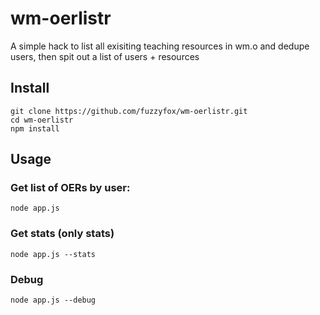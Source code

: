 # wm-oerlistr
A simple hack to list all exisiting teaching resources in wm.o and dedupe users, then spit out a list of users + resources

## Install

	git clone https://github.com/fuzzyfox/wm-oerlistr.git
	cd wm-oerlistr
	npm install

## Usage
### Get list of OERs by user:

	node app.js

### Get stats (only stats)

	node app.js --stats

### Debug

	node app.js --debug
